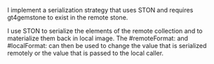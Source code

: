 I implement a serialization strategy that  uses STON  and requires gt4gemstone to exist in the remote stone.

I use STON  to serialize the elements of the remote collection and to materialize them back in local image. The #remoteFormat: and #localFormat: can then be used to change the value that is serialized remotely or the value that is passed to the local caller.